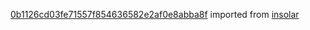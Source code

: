 [0b1126cd03fe71557f854636582e2af0e8abba8f](https://github.com/insolar/insolar/commit/0b1126cd03fe71557f854636582e2af0e8abba8f) imported from [insolar](https://github.com/insolar/insolar)
